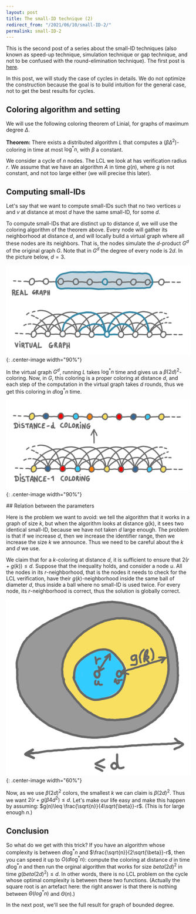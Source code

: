 ```yaml
---
layout: post
title: The small-ID technique (2)
redirect_from: "/2021/06/10/small-ID-2/"
permalink: small-ID-2
---
```


This is the second post of a series about the small-ID techniques (also 
known as speed-up technique, simulation technique or gap technique, and not 
to be confused with the round-elimination technique). 
The first post is [here](https://discrete-notes.github.io/small-ID-1).

In this post, we will study the case of cycles in details. We do not 
optimize the construction because the goal is to build intuition for the 
general case, not to get the best results for cycles.

## Coloring algorithm and setting

We will use the following coloring theorem of Linial, for graphs of
maximum degree $\Delta$.

**Theorem:** There exists a distributed algorithm $L$ that computes a 
$(\beta \Delta^2)$-coloring in time at most $\log^*n$, with $\beta$ a constant.

We consider a cycle of $n$ nodes. The LCL we look at has verification 
radius $r$. We assume that we have an algorithm $A$ in time $g(n)$, 
where $g$ is not constant, and not too large either (we will precise this later).

## Computing small-IDs

Let's say that we want to compute small-IDs such that no two vertices 
$u$ and $v$ at distance at most $d$ have the same small-ID, for some $d$.

To compute small-IDs that are distinct up to distance $d$, we will use the 
coloring algorithm of the theorem above. Every node will gather its 
neighborhood at distance $d$, and will locally build a virtual graph where
all these nodes are its neighbors. That is, the nodes simulate the 
$d$-product $G^d$ of the original graph $G$.
Note that in $G^d$ the degree of every node is $2d$.
In the picture below, $d=3$.

![](../assets/produit-1.png){: .center-image width="90%"}


In the virtual graph $G^d$, running $L$ takes $\log^*n$ time and 
gives us a $\beta (2d)^2$-coloring. 
Now, in $G$, this coloring is a proper coloring at distance $d$, and each 
step of the computation in the virtual graph takes $d$ rounds, thus we 
get this coloring in $d \log^*n$ time.

![](../assets/produit-2.png){: .center-image width="90%"}

## Relation between the parameters

Here is the problem we want to avoid: we tell the algorithm that it works 
in a graph of size $k$, but when the algorithm looks at distance 
g(k), it sees two identical small-ID, because we have not taken $d$ large enough.
The problem is that if we increase $d$, then we increase the identifier range,
then we increase the size $k$ we announce. Thus we need to be careful about the
$k$ and $d$ we use. 

We claim that for a $k$-coloring at distance $d$, it is sufficient to 
ensure that $2(r+g(k))\leq d$. 
Suppose that the inequality holds, and consider a node $u$. All the 
nodes in its $r$-neighborhood, that is the nodes it needs to check for the 
LCL verification, have their $g(k)$-neighborhood inside the same ball 
of diameter $d$, thus inside a ball where no small-ID is used twice. 
For every node, its $r$-neighborhood is correct, thus the solution is 
globally correct.

![](../assets/grd.png){: .center-image width="60%"}

Now, as we use $\beta (2d)^2$ colors, the smallest $k$ we can claim is
$\beta (2d)^2$.
Thus we want $2(r+g(\beta 4d^2)\leq d$. 
Let's make our life easy and make this happen by assuming:
$g(n)\leq \frac{\sqrt{n}}{4\sqrt{\beta}}-r$. (This is for large enough $n$.)

## Conclusion

So what do we get with this trick? If you have an algorithm whose complexity 
is between $d \log^{*} n$ and $\frac{\sqrt{n}}{2\sqrt{\beta}}-r$, then you can 
speed it up to $O(d \log^*n)$: compute the coloring at distance $d$ in time 
$d \log^*n$ and then run the orginal algorithm that works for size 
$beta (2d)^2$ in time $g(beta (2d)^2)\leq d$.
In other words, there is no LCL problem on the 
cycle whose optimal complexity is between these two functions. (Actually the 
square root is an artefact here: the right answer is that there is nothing
between $\Theta(log^*n)$ and $\Theta(n)$.)

In the next post, we'll see the full result for graph of bounded degree. 


